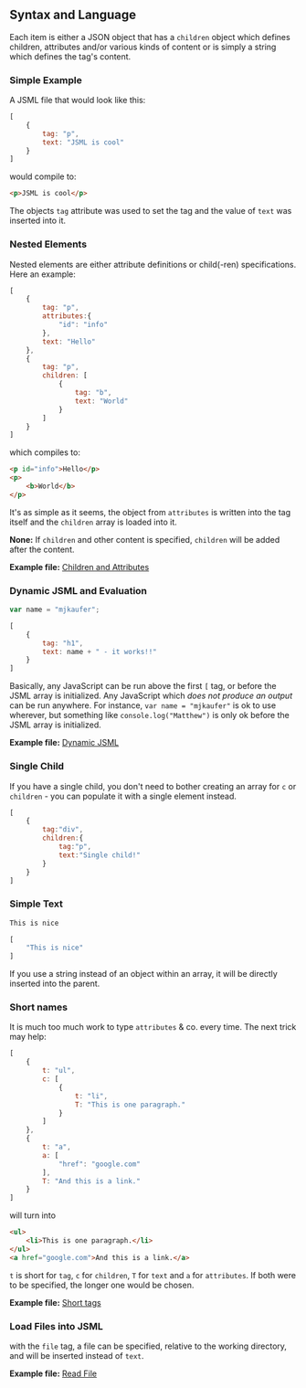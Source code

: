 ## Syntax and Language

Each item is either a JSON object that has a `children` object which defines children, attributes and/or various kinds of content or is simply a string which defines the tag's content.

### Simple Example

A JSML file that would look like this:

```JavaScript
[
    {
        tag: "p",
        text: "JSML is cool"
    }
]
```

would compile to:

```HTML
<p>JSML is cool</p>
```

The objects `tag` attribute was used to set the tag and the value of `text` was inserted into it.

### Nested Elements

Nested elements are either attribute definitions or child(-ren) specifications. Here an example:

```JavaScript
[
    {
        tag: "p",
        attributes:{
            "id": "info"
        },
        text: "Hello"
    },
    {
        tag: "p",
        children: [
            {
                tag: "b",
                text: "World"
            }
        ]
    }
]
```

which compiles to:

```HTML
<p id="info">Hello</p>
<p>
    <b>World</b>
</p>
```

It's as simple as it seems, the object from `attributes` is written into the tag itself and the `children` array is loaded into it.

**None:** If `children` and other content is specified, `children` will be added after the content.

**Example file:** [Children and Attributes](/examples/demo.jsml)

### Dynamic JSML and Evaluation

```JavaScript
var name = "mjkaufer";

[
    {
        tag: "h1",
        text: name + " - it works!!"
    }
]
```

Basically, any JavaScript can be run above the first `[` tag, or before the JSML array is initialized. Any JavaScript which *does not produce an output* can be run anywhere. For instance, `var name = "mjkaufer"` is ok to use wherever, but something like `console.log("Matthew")` is only ok before the JSML array is initialized.

**Example file:** [Dynamic JSML](/examples/demo_js.jsml)

### Single Child

If you have a single child, you don't need to bother creating an array for `c` or `children` - you can populate it with a single element instead.

```JavaScript
[
    {
        tag:"div",
        children:{
            tag:"p",
            text:"Single child!"
        }
    }
]
```

### Simple Text

```HTML
This is nice
```

```JavaScript
[
    "This is nice"
]
```

If you use a string instead of an object within an array, it will be directly inserted into the parent.

### Short names

It is much too much work to type `attributes` & co. every time. The next trick may help:

```JavaScript
[
    {
        t: "ul",
        c: [
            {
                t: "li",
                T: "This is one paragraph."
            }
        ]
    },
    {
        t: "a",
        a: [
            "href": "google.com"
        ],
        T: "And this is a link."
    }
]
```

will turn into

```HTML
<ul>
    <li>This is one paragraph.</li>
</ul>
<a href="google.com">And this is a link.</a>
```

`t` is short for `tag`, `c` for `children`, `T` for `text` and `a` for `attributes`. If both were to be specified, the longer one would be chosen.

**Example file:** [Short tags](/examples/demo_js.jsml)

### Load Files into JSML

with the `file` tag, a file can be specified, relative to the working directory, and will be inserted instead of `text`.

**Example file:** [Read File](/examples/demo_file.jsml)
